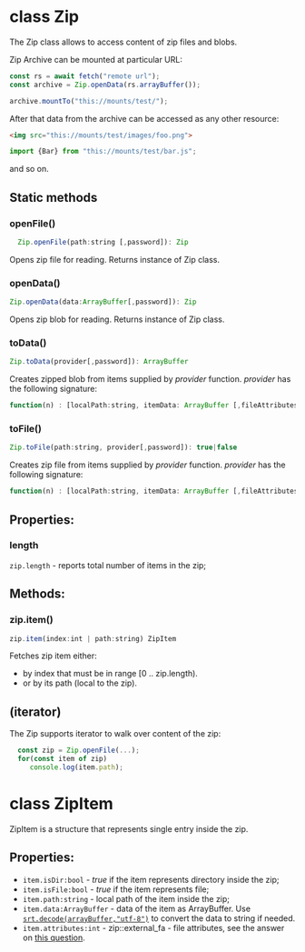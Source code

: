 # class Zip

The Zip class allows to access content of zip files and blobs.

Zip Archive can be mounted at particular URL:

```js
const rs = await fetch("remote url");
const archive = Zip.openData(rs.arrayBuffer());

archive.mountTo("this://mounts/test/"); 
```

After that data from the archive can be accessed as any other resource:

```html
<img src="this://mounts/test/images/foo.png">
```

```js
import {Bar} from "this://mounts/test/bar.js";
```

and so on.

## Static methods

### openFile()

```js
  Zip.openFile(path:string [,password]): Zip
````

Opens zip file for reading. Returns instance of Zip class.

### openData()

```js
Zip.openData(data:ArrayBuffer[,password]): Zip
```

Opens zip blob for reading. Returns instance of Zip class.

### toData()

```js
Zip.toData(provider[,password]): ArrayBuffer
```

Creates zipped blob from items supplied by _provider_ function. _provider_ has the following signature:

```js
function(n) : [localPath:string, itemData: ArrayBuffer [,fileAttributes:int] | null
```

### toFile()

```js
Zip.toFile(path:string, provider[,password]): true|false
```

Creates zip file from items supplied by _provider_ function. _provider_ has the following signature:

```js
function(n) : [localPath:string, itemData: ArrayBuffer [,fileAttributes:int] | null
```

## Properties:

### length

`zip.length` - reports total number of items in the zip;

## Methods:

### zip.item()

```js
zip.item(index:int | path:string) ZipItem
```

Fetches zip item either:

* by index that must be in range [0 .. zip.length).
* or by its path (local to the zip).

## (iterator)

The Zip supports iterator to walk over content of the zip:

```js
  const zip = Zip.openFile(...);
  for(const item of zip) 
     console.log(item.path);
```

# class ZipItem

ZipItem is a structure that represents single entry inside the zip.

## Properties:

* `item.isDir:bool` - _true_ if the item represents directory inside the zip;
* `item.isFile:bool` - _true_ if the item represents file;
* `item.path:string` - local path of the item inside the zip;
* `item.data:ArrayBuffer` - data of the item as ArrayBuffer. Use [`srt.decode(arrayBuffer,"utf-8")`](../JS.runtime/module-sciter) to convert the data to string if needed.
* `item.attributes:int` - zip::external_fa - file attributes, see the answer on [this question](https://unix.stackexchange.com/questions/14705/the-zip-formats-external-file-attribute). 


